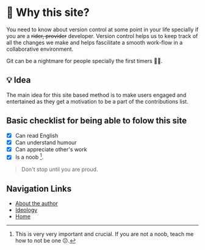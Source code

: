 # 🤔 Why this site?

You need to know about version control at some point in your life specially if you are a ~~rider, provider~~ developer. Version control helps us to keep track of all the changes we make and helps fascilitate a smooth work-flow in a collaborative environment.

Git can be a nightmare for people specially the first timers 👶🏻.

## 💡 Idea

The main idea for this site based method is to make users engaged and entertained as they get a motivation to be a part of the contributions list.

## Basic checklist for being able to folow this site

- [x] Can read English
- [x] Can understand humour
- [x] Can appreciate other's work
- [x] Is a noob [^1].

[^1]: This is very very important and crucial. If you are not a noob, teach me how to not be one 😕. 

> Don't stop until you are proud.

## Navigation Links

- [About the author](../About_Me)
- [Ideology](../Ideology)
- [Home](../README.md)